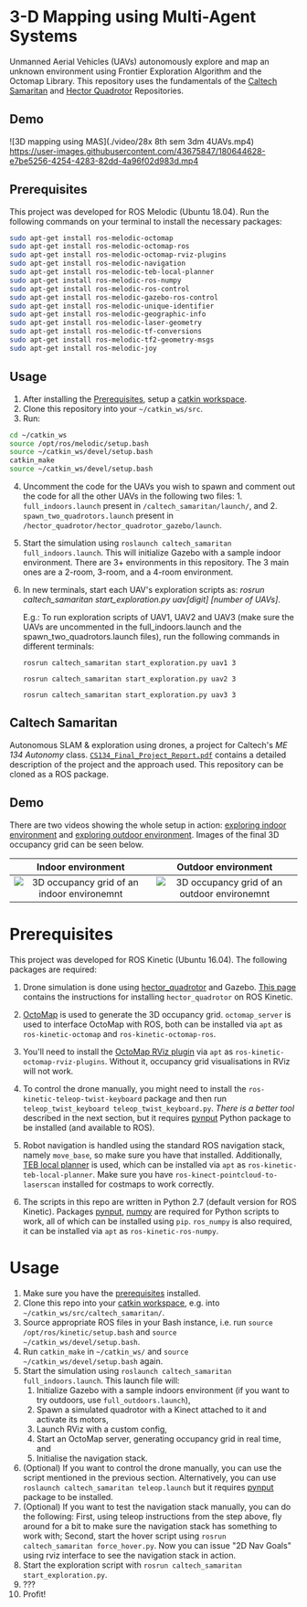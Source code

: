# 3-D Mapping using Multi-Agent Systems

Unmanned Aerial Vehicles (UAVs) autonomously explore and map an unknown environment using Frontier Exploration Algorithm and the Octomap Library. This repository uses the fundamentals of the [Caltech Samaritan](https://github.com/TimboKZ/caltech_samaritan/blob/master/README.md) and [Hector Quadrotor](https://github.com/tu-darmstadt-ros-pkg/hector_quadrotor) Repositories.

## Demo
![3D mapping using MAS](./video/28x 8th sem 3dm 4UAVs.mp4) 
https://user-images.githubusercontent.com/43675847/180644628-e7be5256-4254-4283-82dd-4a96f02d983d.mp4


## Prerequisites

This project was developed for ROS Melodic (Ubuntu 18.04). Run the following commands on your terminal to install the necessary packages:

```Bash
sudo apt-get install ros-melodic-octomap
sudo apt-get install ros-melodic-octomap-ros
sudo apt-get install ros-melodic-octomap-rviz-plugins
sudo apt-get install ros-melodic-navigation
sudo apt-get install ros-melodic-teb-local-planner
sudo apt-get install ros-melodic-ros-numpy
sudo apt-get install ros-melodic-ros-control
sudo apt-get install ros-melodic-gazebo-ros-control
sudo apt-get install ros-melodic-unique-identifier
sudo apt-get install ros-melodic-geographic-info
sudo apt-get install ros-melodic-laser-geometry
sudo apt-get install ros-melodic-tf-conversions
sudo apt-get install ros-melodic-tf2-geometry-msgs
sudo apt-get install ros-melodic-joy
```

## Usage

1. After installing the [Prerequisites](##Prerequisites), setup a [catkin workspace](http://wiki.ros.org/catkin/Tutorials/create_a_workspace).
2. Clone this repository into your `~/catkin_ws/src`.
3. Run:
```bash
cd ~/catkin_ws
source /opt/ros/melodic/setup.bash
source ~/catkin_ws/devel/setup.bash
catkin_make
source ~/catkin_ws/devel/setup.bash
```
4. Uncomment the code for the UAVs you wish to spawn and comment out the code for all the other UAVs in the following two files: 1. `full_indoors.launch` present in `/caltech_samaritan/launch/`, and 2. `spawn_two_quadrotors.launch` present in `/hector_quadrotor/hector_quadrotor_gazebo/launch`.
5. Start the simulation using `roslaunch caltech_samaritan full_indoors.launch`. This will initialize Gazebo with a sample indoor environment. There are 3+ environments in this repository. The 3 main ones are a 2-room, 3-room, and a 4-room environment. 

6. In new terminals, start each UAV's exploration scripts as: _rosrun caltech\_samaritan start\_exploration.py uav[digit] [number of UAVs]_.

   E.g.: To run exploration scripts of UAV1, UAV2 and UAV3 (make sure the UAVs are uncommented in the full\_indoors.launch and the spawn\_two\_quadrotors.launch files), run the following commands in different terminals:
   
   `rosrun caltech_samaritan start_exploration.py uav1 3`

   `rosrun caltech_samaritan start_exploration.py uav2 3`

   `rosrun caltech_samaritan start_exploration.py uav3 3`




## Caltech Samaritan

Autonomous SLAM & exploration using drones, a project for Caltech's *ME 134
Autonomy* class.
[`CS134_Final_Project_Report.pdf`](./CS134_Final_Project_Report.pdf) contains a
detailed description of the project and the approach used. This repository can
be cloned as a ROS package.

## Demo

There are two videos showing the whole setup in action: [exploring indoor
environment](https://www.youtube.com/watch?v=5fQLEVJwjwE) and [exploring
outdoor environment](https://www.youtube.com/watch?v=hfpO-X9Q2aM).  Images of
the final 3D occupancy grid can be seen below.

Indoor environment             |  Outdoor environment
:-------------------------:|:-------------------------:
![3D occupancy grid of an indoor environemnt](./demo/indoor_eig.jpg)  |  ![3D occupancy grid of an outdoor environemnt](./demo/outdoor_eig.jpg)

# Prerequisites

This project was developed for ROS Kinetic (Ubuntu 16.04). The following
packages are required:

1. Drone simulation is done using
   [hector\_quadrotor](http://wiki.ros.org/hector_quadrotor) and Gazebo. [This
   page](https://answers.ros.org/question/244776/is-it-possible-to-run-the-hector_quadrotor-demos-in-kinetic/)
   contains the instructions for installing `hector_quadrotor` on ROS Kinetic.

2. [OctoMap](http://wiki.ros.org/octomap) is used to generate the 3D occupancy
   grid. `octomap_server` is used to interface OctoMap with ROS, both can be
   installed via `apt` as `ros-kinetic-octomap` and `ros-kinetic-octomap-ros`.

3. You'll need to install the [OctoMap RViz
   plugin](https://github.com/OctoMap/octomap_rviz_plugins) via `apt` as
   `ros-kinetic-octomap-rviz-plugins`. Without it, occupancy grid
   visualisations in RViz will not work.

3. To control the drone manually, you might need to install the
   `ros-kinetic-teleop-twist-keyboard` package and then run
   `teleop_twist_keyboard teleop_twist_keyboard.py`. *There is a better tool* described in the next section, but it
   requires [pynput](https://pypi.org/project/pynput/) Python package to be installed (and available to ROS).
   
4. Robot navigation is handled using the standard ROS navigation stack, namely `move_base`, so make sure you have that
   installed. Additionally, [TEB local planner](http://wiki.ros.org/teb_local_planner) is used, which can be installed
   via `apt` as `ros-kinetic-teb-local-planner`. Make sure you have `ros-kinect-pointcloud-to-laserscan` installed for
   costmaps to work correctly.
   
5. The scripts in this repo are written in Python 2.7 (default version for ROS
   Kinetic). Packages [pynput](https://pypi.org/project/pynput/), [numpy](http://www.numpy.org/) are required for Python
   scripts to work, all of which can be installed using `pip`. `ros_numpy` is also required, it can be installed via
   `apt` as `ros-kinetic-ros-numpy`.

# Usage

1. Make sure you have the [prerequisites](#prerequisites) installed.
2. Clone this repo into your [catkin
   workspace](http://wiki.ros.org/catkin/Tutorials/create_a_workspace), e.g.
   into `~/catkin_ws/src/caltech_samaritan/`.
3. Source appropriate ROS files in your Bash instance, i.e. run `source
   /opt/ros/kinetic/setup.bash` and `source ~/catkin_ws/devel/setup.bash`.
4. Run `catkin_make` in `~/catkin_ws/` and `source
   ~/catkin_ws/devel/setup.bash` again.
5. Start the simulation using `roslaunch caltech_samaritan full_indoors.launch`. This launch file will:
   1. Initialize Gazebo with a sample indoors environment (if you want to try outdoors, use `full_outdoors.launch`),
   2. Spawn a simulated quadrotor with a Kinect attached to it and activate its
      motors,
   3. Launch RViz with a custom config,
   4. Start an OctoMap server, generating occupancy grid in real time, and
   5. Initialise the navigation stack.
6. (Optional) If you want to control the drone manually, you can use the script mentioned in the previous section.
   Alternatively, you can use `roslaunch caltech_samaritan teleop.launch` but it requires [pynput](https://pypi.org/project/pynput/)
   package to be installed.
7. (Optional) If you want to test the navigation stack manually, you can do the following: First, using teleop
   instructions from the step above, fly around for a bit to make sure the navigation stack has something to work with;
   Second, start the hover script using `rosrun caltech_samaritan force_hover.py`. Now you can issue "2D Nav Goals"
   using rviz interface to see the navigation stack in action.
8. Start the exploration script with `rosrun caltech_samaritan start_exploration.py`.
9. ???
10. Profit!

